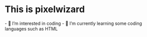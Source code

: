 <h1> This is pixelwizard </h1>
- 👀 I’m interested in coding 
- 🌱 I’m currently learning some coding languages such as HTML 


<!---
pixelwizardpro/pixelwizardpro is a ✨ special ✨ repository because its `README.md` (this file) appears on your GitHub profile.
You can click the Preview link to take a look at your changes.
--->
